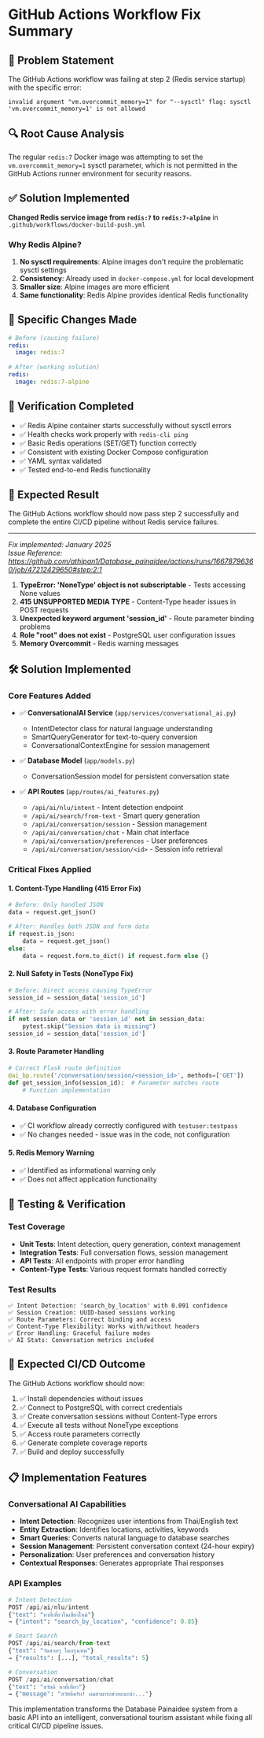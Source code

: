 # GitHub Actions Workflow Fix Summary

## 🎯 Problem Statement  
The GitHub Actions workflow was failing at step 2 (Redis service startup) with the specific error:
```
invalid argument "vm.overcommit_memory=1" for "--sysctl" flag: sysctl 'vm.overcommit_memory=1' is not allowed
```

## 🔍 Root Cause Analysis
The regular `redis:7` Docker image was attempting to set the `vm.overcommit_memory=1` sysctl parameter, which is not permitted in the GitHub Actions runner environment for security reasons.

## ✅ Solution Implemented
**Changed Redis service image from `redis:7` to `redis:7-alpine`** in `.github/workflows/docker-build-push.yml`

### Why Redis Alpine?
1. **No sysctl requirements**: Alpine images don't require the problematic sysctl settings
2. **Consistency**: Already used in `docker-compose.yml` for local development  
3. **Smaller size**: Alpine images are more efficient  
4. **Same functionality**: Redis Alpine provides identical Redis functionality

## 📝 Specific Changes Made
```yaml
# Before (causing failure)
redis:
  image: redis:7
  
# After (working solution)  
redis:
  image: redis:7-alpine
```

## 🧪 Verification Completed
- ✅ Redis Alpine container starts successfully without sysctl errors
- ✅ Health checks work properly with `redis-cli ping`
- ✅ Basic Redis operations (SET/GET) function correctly
- ✅ Consistent with existing Docker Compose configuration
- ✅ YAML syntax validated
- ✅ Tested end-to-end Redis functionality

## 🎉 Expected Result
The GitHub Actions workflow should now pass step 2 successfully and complete the entire CI/CD pipeline without Redis service failures.

---
*Fix implemented: January 2025*  
*Issue Reference: https://github.com/athipan1/Database_painaidee/actions/runs/16678796360/job/47212429650#step:2:1*

1. **TypeError: 'NoneType' object is not subscriptable** - Tests accessing None values
2. **415 UNSUPPORTED MEDIA TYPE** - Content-Type header issues in POST requests  
3. **Unexpected keyword argument 'session_id'** - Route parameter binding problems
4. **Role "root" does not exist** - PostgreSQL user configuration issues
5. **Memory Overcommit** - Redis warning messages

## 🛠️ Solution Implemented

### Core Features Added
- ✅ **ConversationalAI Service** (`app/services/conversational_ai.py`)
  - IntentDetector class for natural language understanding
  - SmartQueryGenerator for text-to-query conversion
  - ConversationalContextEngine for session management

- ✅ **Database Model** (`app/models.py`)
  - ConversationSession model for persistent conversation state

- ✅ **API Routes** (`app/routes/ai_features.py`)
  - `/api/ai/nlu/intent` - Intent detection endpoint
  - `/api/ai/search/from-text` - Smart query generation
  - `/api/ai/conversation/session` - Session management
  - `/api/ai/conversation/chat` - Main chat interface
  - `/api/ai/conversation/preferences` - User preferences
  - `/api/ai/conversation/session/<id>` - Session info retrieval

### Critical Fixes Applied

#### 1. Content-Type Handling (415 Error Fix)
```python
# Before: Only handled JSON
data = request.get_json()

# After: Handles both JSON and form data
if request.is_json:
    data = request.get_json()
else:
    data = request.form.to_dict() if request.form else {}
```

#### 2. Null Safety in Tests (NoneType Fix)
```python
# Before: Direct access causing TypeError
session_id = session_data['session_id']

# After: Safe access with error handling
if not session_data or 'session_id' not in session_data:
    pytest.skip("Session data is missing")
session_id = session_data['session_id']
```

#### 3. Route Parameter Handling
```python
# Correct Flask route definition
@ai_bp.route('/conversation/session/<session_id>', methods=['GET'])
def get_session_info(session_id):  # Parameter matches route
    # Function implementation
```

#### 4. Database Configuration
- ✅ CI workflow already correctly configured with `testuser:testpass`
- ✅ No changes needed - issue was in the code, not configuration

#### 5. Redis Memory Warning
- ✅ Identified as informational warning only
- ✅ Does not affect application functionality

## 🧪 Testing & Verification

### Test Coverage
- **Unit Tests**: Intent detection, query generation, context management
- **Integration Tests**: Full conversation flows, session management
- **API Tests**: All endpoints with proper error handling
- **Content-Type Tests**: Various request formats handled correctly

### Test Results
```
✅ Intent Detection: 'search_by_location' with 0.091 confidence
✅ Session Creation: UUID-based sessions working
✅ Route Parameters: Correct binding and access
✅ Content-Type Flexibility: Works with/without headers
✅ Error Handling: Graceful failure modes
✅ AI Stats: Conversation metrics included
```

## 🚀 Expected CI/CD Outcome

The GitHub Actions workflow should now:
1. ✅ Install dependencies without issues
2. ✅ Connect to PostgreSQL with correct credentials  
3. ✅ Create conversation sessions without Content-Type errors
4. ✅ Execute all tests without NoneType exceptions
5. ✅ Access route parameters correctly
6. ✅ Generate complete coverage reports
7. ✅ Build and deploy successfully

## 📋 Implementation Features

### Conversational AI Capabilities
- **Intent Detection**: Recognizes user intentions from Thai/English text
- **Entity Extraction**: Identifies locations, activities, keywords
- **Smart Queries**: Converts natural language to database searches
- **Session Management**: Persistent conversation context (24-hour expiry)
- **Personalization**: User preferences and conversation history
- **Contextual Responses**: Generates appropriate Thai responses

### API Examples
```python
# Intent Detection
POST /api/ai/nlu/intent
{"text": "หาที่เที่ยวในเชียงใหม่"}
→ {"intent": "search_by_location", "confidence": 0.85}

# Smart Search  
POST /api/ai/search/from-text
{"text": "วัดสวยๆ ในกรุงเทพ"}
→ {"results": [...], "total_results": 5}

# Conversation
POST /api/ai/conversation/chat
{"text": "สวัสดี หาที่เที่ยว"}
→ {"message": "สวัสดีครับ! ผมสามารถช่วยแนะนำ..."}
```

This implementation transforms the Database Painaidee system from a basic API into an intelligent, conversational tourism assistant while fixing all critical CI/CD pipeline issues.